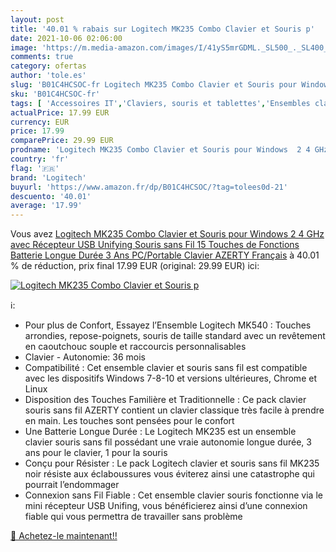 ```yaml
---
layout: post
title: '40.01 % rabais sur Logitech MK235 Combo Clavier et Souris p'
date: 2021-10-06 02:06:00
image: 'https://m.media-amazon.com/images/I/41yS5mrGDML._SL500_._SL400_.jpg'
comments: true
category: ofertas
author: 'tole.es'
slug: 'B01C4HCSOC-fr Logitech MK235 Combo Clavier et Souris pour Windows 2 4...'
sku: 'B01C4HCSOC-fr'
tags: [ 'Accessoires IT','Claviers, souris et tablettes','Ensembles clavier et souris','Informatique','logitech', ]
actualPrice: 17.99 EUR
currency: EUR
price: 17.99
comparePrice: 29.99 EUR
prodname: 'Logitech MK235 Combo Clavier et Souris pour Windows  2 4 GHz avec Récepteur USB Unifying  Souris sans Fil  15 Touches de Fonctions  Batterie Longue Durée 3 Ans  PC/Portable  Clavier AZERTY Français'
country: 'fr'
flag: '🇫🇷'
brand: 'Logitech'
buyurl: 'https://www.amazon.fr/dp/B01C4HCSOC/?tag=tolees0d-21'
descuento: '40.01'
average: '17.99'
---
```


Vous avez [Logitech MK235 Combo Clavier et Souris pour Windows  2 4 GHz avec Récepteur USB Unifying  Souris sans Fil  15 Touches de Fonctions  Batterie Longue Durée 3 Ans  PC/Portable  Clavier AZERTY Français](https://www.amazon.fr/dp/B01C4HCSOC/?tag=tolees0d-21)  à  40.01 % de réduction, prix final  17.99 EUR (original: 29.99 EUR) ici:

[![Logitech MK235 Combo Clavier et Souris p](https://m.media-amazon.com/images/I/41yS5mrGDML._SL500_._SL400_.jpg)](https://www.amazon.fr/dp/B01C4HCSOC/?tag=tolees0d-21)

ℹ️:

- Pour plus de Confort, Essayez l’Ensemble Logitech MK540 : Touches arrondies, repose-poignets, souris de taille standard avec un revêtement en caoutchouc souple et raccourcis personnalisables
- Clavier - Autonomie: 36 mois
- Compatibilité : Cet ensemble clavier et souris sans fil est compatible avec les dispositifs Windows 7-8-10 et versions ultérieures, Chrome et Linux
- Disposition des Touches Familière et Traditionnelle : Ce pack clavier souris sans fil AZERTY contient un clavier classique très facile à prendre en main. Les touches sont pensées pour le confort
- Une Batterie Longue Durée : Le Logitech MK235 est un ensemble clavier souris sans fil possédant une vraie autonomie longue durée, 3 ans pour le clavier, 1 pour la souris
- Conçu pour Résister : Le pack Logitech clavier et souris sans fil MK235 noir résiste aux éclaboussures vous éviterez ainsi une catastrophe qui pourrait l’endommager
- Connexion sans Fil Fiable : Cet ensemble clavier souris fonctionne via le mini récepteur USB Unifing, vous bénéficierez ainsi d’une connexion fiable qui vous permettra de travailler sans problème

[🛒 Achetez-le maintenant!!](https://www.amazon.fr/dp/B01C4HCSOC/?tag=tolees0d-21)
